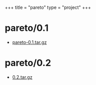 +++
title = "pareto"
type = "project"
+++

# pareto/0.1
* [pareto-0.1.tar.gz](/pareto/pareto/0.1/pareto-0.1.tar.gz)

# pareto/0.2
* [0.2.tar.gz](/pareto/pareto/0.2/0.2.tar.gz)